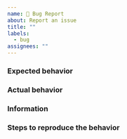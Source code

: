 ```yaml
---
name: 🐞 Bug Report
about: Report an issue
title: ""
labels:
  - bug
assignees: ""
---
```


### Expected behavior

### Actual behavior

### Information

<!-- Please include any additional information related to your issue -->
<!-- EX: -->
<!--     Version -->

### Steps to reproduce the behavior